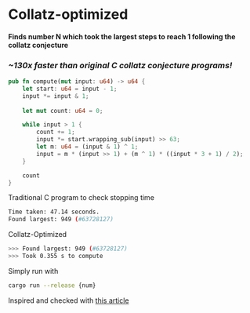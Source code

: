 # Collatz-optimized
#### Finds number N which took the largest steps to reach 1 following the collatz conjecture
### _~130x faster than original C collatz conjecture programs!_



```rust
pub fn compute(mut input: u64) -> u64 {
    let start: u64 = input - 1;
    input *= input & 1;
    
    let mut count: u64 = 0;

    while input > 1 {
        count += 1;
        input *= start.wrapping_sub(input) >> 63;
        let m: u64 = (input & 1) ^ 1;
        input = m * (input >> 1) + (m ^ 1) * ((input * 3 + 1) / 2);
    }

    count
}   
```

Traditional C program to check stopping time
```bash
Time taken: 47.14 seconds.
Found largest: 949 (#63728127)
```

Collatz-Optimized
```bash
>>> Found largest: 949 (#63728127)
>>> Took 0.355 s to compute
```

Simply run with 
```bash
cargo run --release {num}
```

Inspired and checked with [this article](https://www.sciencedirect.com/science/article/pii/089812219290034F)

